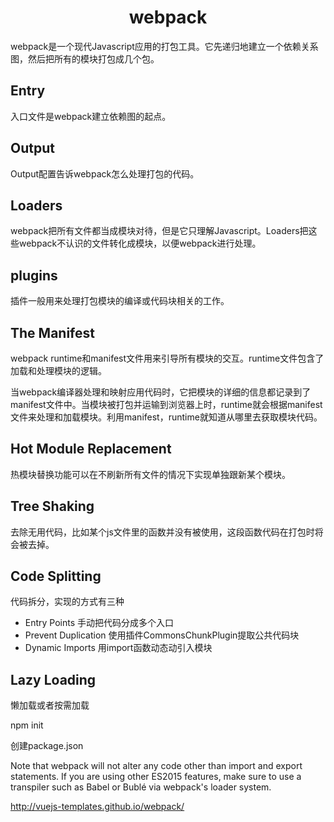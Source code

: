 <h1 align="center">webpack</h1>

webpack是一个现代Javascript应用的打包工具。它先递归地建立一个依赖关系图，然后把所有的模块打包成几个包。

Entry
-

入口文件是webpack建立依赖图的起点。

Output
-

Output配置告诉webpack怎么处理打包的代码。

Loaders
-

webpack把所有文件都当成模块对待，但是它只理解Javascript。Loaders把这些webpack不认识的文件转化成模块，以便webpack进行处理。

plugins
-

插件一般用来处理打包模块的编译或代码块相关的工作。

The Manifest
-

webpack runtime和manifest文件用来引导所有模块的交互。runtime文件包含了加载和处理模块的逻辑。

当webpack编译器处理和映射应用代码时，它把模块的详细的信息都记录到了manifest文件中。当模块被打包并运输到浏览器上时，runtime就会根据manifest文件来处理和加载模块。利用manifest，runtime就知道从哪里去获取模块代码。

Hot Module Replacement
-

热模块替换功能可以在不刷新所有文件的情况下实现单独跟新某个模块。

Tree Shaking
-

去除无用代码，比如某个js文件里的函数并没有被使用，这段函数代码在打包时将会被去掉。

Code Splitting
-

代码拆分，实现的方式有三种

- Entry Points 手动把代码分成多个入口
- Prevent Duplication 使用插件CommonsChunkPlugin提取公共代码块
- Dynamic Imports 用import函数动态动引入模块

Lazy Loading
-

懒加载或者按需加载

npm init

创建package.json

Note that webpack will not alter any code other than import and export statements. If you are using other ES2015 features, make sure to use a transpiler such as Babel or Bublé via webpack's loader system.


http://vuejs-templates.github.io/webpack/
